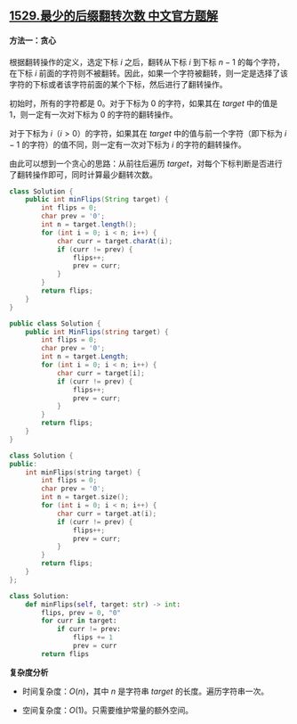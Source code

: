 ## [1529.最少的后缀翻转次数 中文官方题解](https://leetcode.cn/problems/minimum-suffix-flips/solutions/100000/deng-pao-kai-guan-iv-by-leetcode-solution)
#### 方法一：贪心

根据翻转操作的定义，选定下标 $i$ 之后，翻转从下标 $i$ 到下标 $n-1$ 的每个字符，在下标 $i$ 前面的字符则不被翻转。因此，如果一个字符被翻转，则一定是选择了该字符的下标或者该字符前面的某个下标，然后进行了翻转操作。

初始时，所有的字符都是 $0$。对于下标为 $0$ 的字符，如果其在 $\textit{target}$ 中的值是 $1$，则一定有一次对下标为 $0$ 的字符的翻转操作。

对于下标为 $i$（$i>0$）的字符，如果其在 $\textit{target}$ 中的值与前一个字符（即下标为 $i-1$ 的字符）的值不同，则一定有一次对下标为 $i$ 的字符的翻转操作。

由此可以想到一个贪心的思路：从前往后遍历 $\textit{target}$，对每个下标判断是否进行了翻转操作即可，同时计算最少翻转次数。

```Java [sol1-Java]
class Solution {
    public int minFlips(String target) {
        int flips = 0;
        char prev = '0';
        int n = target.length();
        for (int i = 0; i < n; i++) {
            char curr = target.charAt(i);
            if (curr != prev) {
                flips++;
                prev = curr;
            }
        }
        return flips;
    }
}
```

```C# [sol1-C#]
public class Solution {
    public int MinFlips(string target) {
        int flips = 0;
        char prev = '0';
        int n = target.Length;
        for (int i = 0; i < n; i++) {
            char curr = target[i];
            if (curr != prev) {
                flips++;
                prev = curr;
            }
        }
        return flips;
    }
}
```

```C++ [sol1-C++]
class Solution {
public:
    int minFlips(string target) {
        int flips = 0;
        char prev = '0';
        int n = target.size();
        for (int i = 0; i < n; i++) {
            char curr = target.at(i);
            if (curr != prev) {
                flips++;
                prev = curr;
            }
        }
        return flips;
    }
};
```

```Python [sol1-Python3]
class Solution:
    def minFlips(self, target: str) -> int:
        flips, prev = 0, "0"
        for curr in target:
            if curr != prev:
                flips += 1
                prev = curr
        return flips
```

**复杂度分析**

- 时间复杂度：$O(n)$，其中 $n$ 是字符串 $\textit{target}$ 的长度。遍历字符串一次。

- 空间复杂度：$O(1)$。只需要维护常量的额外空间。